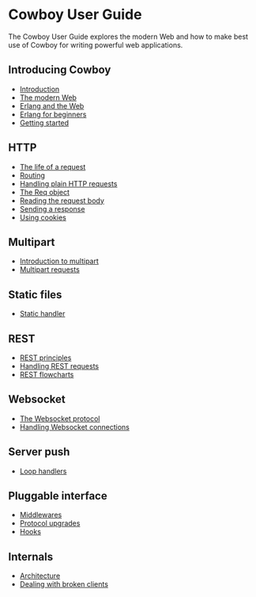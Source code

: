 Cowboy User Guide
=================

The Cowboy User Guide explores the modern Web and how to make
best use of Cowboy for writing powerful web applications.

Introducing Cowboy
------------------

 *  [Introduction](introduction.md)
 *  [The modern Web](modern_web.md)
 *  [Erlang and the Web](erlang_web.md)
 *  [Erlang for beginners](erlang_beginners.md)
 *  [Getting started](getting_started.md)

HTTP
----

 *  [The life of a request](http_req_life.md)
 *  [Routing](routing.md)
 *  [Handling plain HTTP requests](http_handlers.md)
 *  [The Req object](req.md)
 *  [Reading the request body](req_body.md)
 *  [Sending a response](resp.md)
 *  [Using cookies](cookies.md)

Multipart
---------

 *  [Introduction to multipart](multipart_intro.md)
 *  [Multipart requests](multipart_req.md)

Static files
------------

 *  [Static handler](static_handlers.md)

REST
----

 *  [REST principles](rest_principles.md)
 *  [Handling REST requests](rest_handlers.md)
 *  [REST flowcharts](rest_flowcharts.md)

Websocket
---------

 *  [The Websocket protocol](ws_protocol.md)
 *  [Handling Websocket connections](ws_handlers.md)

Server push
-----------

 *  [Loop handlers](loop_handlers.md)

Pluggable interface
-------------------

 *  [Middlewares](middlewares.md)
 *  [Protocol upgrades](upgrade_protocol.md)
 *  [Hooks](hooks.md)

Internals
---------

 *  [Architecture](architecture.md)
 *  [Dealing with broken clients](broken_clients.md)
